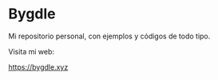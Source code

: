 # Bygdle
Mi repositorio personal, con ejemplos y códigos de todo tipo.

Visita mi web:

https://bygdle.xyz
